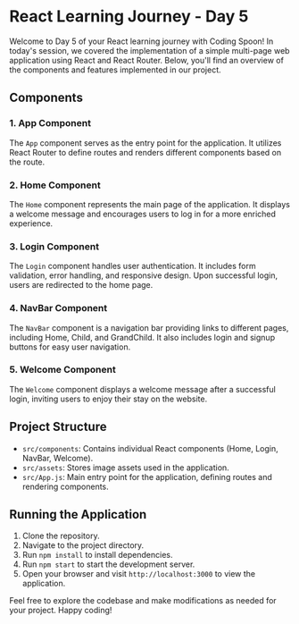 # React Learning Journey - Day 5

Welcome to Day 5 of your React learning journey with Coding Spoon! In today's session, we covered the implementation of a simple multi-page web application using React and React Router. Below, you'll find an overview of the components and features implemented in our project.

## Components

### 1. **App Component**

The `App` component serves as the entry point for the application. It utilizes React Router to define routes and renders different components based on the route.

### 2. **Home Component**

The `Home` component represents the main page of the application. It displays a welcome message and encourages users to log in for a more enriched experience.

### 3. **Login Component**

The `Login` component handles user authentication. It includes form validation, error handling, and responsive design. Upon successful login, users are redirected to the home page.

### 4. **NavBar Component**

The `NavBar` component is a navigation bar providing links to different pages, including Home, Child, and GrandChild. It also includes login and signup buttons for easy user navigation.

### 5. **Welcome Component**

The `Welcome` component displays a welcome message after a successful login, inviting users to enjoy their stay on the website.

## Project Structure

- `src/components`: Contains individual React components (Home, Login, NavBar, Welcome).
- `src/assets`: Stores image assets used in the application.
- `src/App.js`: Main entry point for the application, defining routes and rendering components.

## Running the Application

1. Clone the repository.
2. Navigate to the project directory.
3. Run `npm install` to install dependencies.
4. Run `npm start` to start the development server.
5. Open your browser and visit `http://localhost:3000` to view the application.

Feel free to explore the codebase and make modifications as needed for your project. Happy coding!
